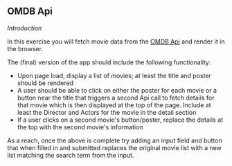## OMDB Api

_Introduction_

In this exercise you will fetch movie data from the [OMDB Api](http://www.omdbapi.com/) and render it in the browser.  

The (final) version of the app should include the following functionality:

- Upon page load, display a list of movies; at least the title and poster should be rendered
- A user should be able to click on either the poster for each movie or a button near the title that triggers a second Api call to fetch details for that movie which is then displayed at the top of the page.  Include at least the Director and Actors for the movie in the detail section
- If a user clicks on a second movie's button/poster, replace the details at the top with the second movie's information

As a reach, once the above is complete try adding an input field and button that when filled in and submitted replaces the original movie list with a new list matching the search term from the input.